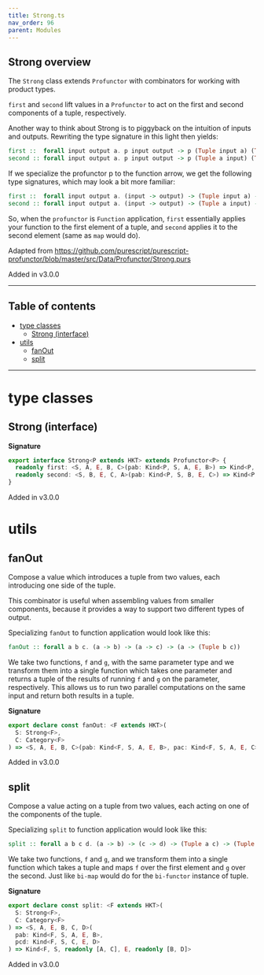 ```yaml
---
title: Strong.ts
nav_order: 96
parent: Modules
---
```


## Strong overview

The `Strong` class extends `Profunctor` with combinators for working with product types.

`first` and `second` lift values in a `Profunctor` to act on the first and second components of a tuple,
respectively.

Another way to think about Strong is to piggyback on the intuition of
inputs and outputs. Rewriting the type signature in this light then yields:

```purescript
first ::  forall input output a. p input output -> p (Tuple input a) (Tuple output a)
second :: forall input output a. p input output -> p (Tuple a input) (Tuple a output)
```

If we specialize the profunctor p to the function arrow, we get the following type
signatures, which may look a bit more familiar:

```purescript
first ::  forall input output a. (input -> output) -> (Tuple input a) -> (Tuple output a)
second :: forall input output a. (input -> output) -> (Tuple a input) -> (Tuple a output)
```

So, when the `profunctor` is `Function` application, `first` essentially applies your function
to the first element of a tuple, and `second` applies it to the second element (same as `map` would do).

Adapted from https://github.com/purescript/purescript-profunctor/blob/master/src/Data/Profunctor/Strong.purs

Added in v3.0.0

---

<h2 class="text-delta">Table of contents</h2>

- [type classes](#type-classes)
  - [Strong (interface)](#strong-interface)
- [utils](#utils)
  - [fanOut](#fanout)
  - [split](#split)

---

# type classes

## Strong (interface)

**Signature**

```ts
export interface Strong<P extends HKT> extends Profunctor<P> {
  readonly first: <S, A, E, B, C>(pab: Kind<P, S, A, E, B>) => Kind<P, S, readonly [A, C], E, readonly [B, C]>
  readonly second: <S, B, E, C, A>(pab: Kind<P, S, B, E, C>) => Kind<P, S, readonly [A, B], E, readonly [A, C]>
}
```

Added in v3.0.0

# utils

## fanOut

Compose a value which introduces a tuple from two values, each introducing one side of the tuple.

This combinator is useful when assembling values from smaller components, because it provides a way to support two
different types of output.

Specializing `fanOut` to function application would look like this:

```purescript
fanOut :: forall a b c. (a -> b) -> (a -> c) -> (a -> (Tuple b c))
```

We take two functions, `f` and `g`, with the same parameter type and we transform them into a single function which
takes one parameter and returns a tuple of the results of running `f` and `g` on the parameter, respectively. This
allows us to run two parallel computations on the same input and return both results in a tuple.

**Signature**

```ts
export declare const fanOut: <F extends HKT>(
  S: Strong<F>,
  C: Category<F>
) => <S, A, E, B, C>(pab: Kind<F, S, A, E, B>, pac: Kind<F, S, A, E, C>) => Kind<F, S, A, E, readonly [B, C]>
```

Added in v3.0.0

## split

Compose a value acting on a tuple from two values, each acting on one of the components of the tuple.

Specializing `split` to function application would look like this:

```purescript
split :: forall a b c d. (a -> b) -> (c -> d) -> (Tuple a c) -> (Tuple b d)
```

We take two functions, `f` and `g`, and we transform them into a single function which takes a tuple and maps `f`
over the first element and `g` over the second. Just like `bi-map` would do for the `bi-functor` instance of tuple.

**Signature**

```ts
export declare const split: <F extends HKT>(
  S: Strong<F>,
  C: Category<F>
) => <S, A, E, B, C, D>(
  pab: Kind<F, S, A, E, B>,
  pcd: Kind<F, S, C, E, D>
) => Kind<F, S, readonly [A, C], E, readonly [B, D]>
```

Added in v3.0.0
